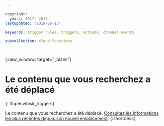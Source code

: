 ```yaml
---

copyright:
  years: 2017, 2019
lastupdated: "2019-05-15"

keywords: trigger rules, triggers, actions, channel events

subcollection: cloud-functions

---
```


{:new_window: target="_blank"}
# Le contenu que vous recherchez a été déplacé
{: #openwhisk_triggers}

Le contenu que vous recherchez a été déplacé. [Consultez les informations les plus récentes depuis son nouvel emplacement](/docs/openwhisk?topic=cloud-functions-triggers).
{:shortdesc}
